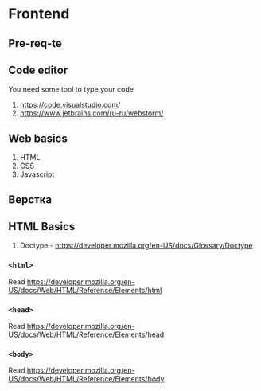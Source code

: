 # Frontend

## Pre-req-te

## Code editor

You need some tool to type your code
1. https://code.visualstudio.com/
2. https://www.jetbrains.com/ru-ru/webstorm/

## Web basics

1. HTML
2. CSS
3. Javascript

## Верстка


## HTML Basics
1. Doctype - https://developer.mozilla.org/en-US/docs/Glossary/Doctype
### `<html>`

Read https://developer.mozilla.org/en-US/docs/Web/HTML/Reference/Elements/html
### `<head>`

Read https://developer.mozilla.org/en-US/docs/Web/HTML/Reference/Elements/head
### `<body>`

Read https://developer.mozilla.org/en-US/docs/Web/HTML/Reference/Elements/body